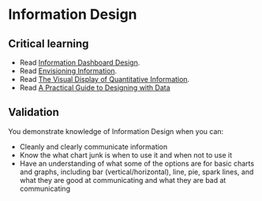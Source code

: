 Information Design
==================

Critical learning
-----------------

* Read [Information Dashboard Design](http://amzn.to/6njM).
* Read [Envisioning Information](http://amzn.to/YVYei).
* Read [The Visual Display of Quantitative Information](http://amzn.to/SKnya8).
* Read [A Practical Guide to Designing with Data](http://www.fivesimplesteps.com/products/a-practical-guide-to-designing-with-data)

Validation
-----------------
You demonstrate knowledge of Information Design when you can:

* Cleanly and clearly communicate information
* Know the what chart junk is when to use it and when not to use it
* Have an understanding of what some of the options are for basic charts and graphs, including bar (vertical/horizontal), line, pie, spark lines, and what they are good at communicating and what they are bad at communicating